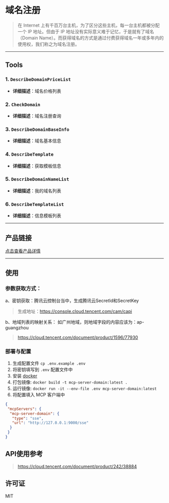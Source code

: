 # 域名注册
> 在 Internet 上有千百万台主机，为了区分这些主机，每一台主机都被分配一个 IP 地址。但由于 IP 地址没有实际意义难于记忆，于是就有了域名（Domain Name）。而获得域名的方式是通过付费获得域名一年或多年内的使用权，我们称之为域名注册。

---

## Tools

### 1. `DescribeDomainPriceList`
- **详细描述**：域名价格列表

### 2. `CheckDomain`
- **详细描述**：域名注册查询

### 3. `DescribeDomainBaseInfo`
- **详细描述**：域名基本信息

### 4. `DescribeTemplate`
- **详细描述**：获取模板信息

### 5. `DescribeDomainNameList`
- **详细描述**：我的域名列表

### 6. `DescribeTemplateList`
- **详细描述**：信息模板列表

---

## 产品链接
[点击查看产品详情](https://cloud.tencent.com/product/domain)

---

## 使用


### 参数获取方式：

a、密钥获取：腾讯云控制台当中，生成腾讯云SecretId和SecretKey
> 生成地址：https://console.cloud.tencent.com/cam/capi

b、地域列表的映射关系：
如广州地域，则地域字段的内容应该为：ap-guangzhou
> https://cloud.tencent.com/document/product/1596/77930


### 部署与配置
1. 生成配置文件
   `cp .env.example .env`
2. 将密钥填写到 `.env` 配置文件中
3. 安装 [docker](https://www.docker.com/)
4. 打包镜像: `docker build -t mcp-server-domain:latest .`
5. 运行镜像: `docker run -it --env-file .env mcp-server-domain:latest`
6. 将配置填入 MCP 客户端中
```json
{
 "mcpServers": {
  "mcp-server-domain": {
   "type": "sse",
   "url": "http://127.0.0.1:9000/sse"
  }
 }
}
```


## API使用参考

>https://cloud.tencent.com/document/product/242/38884



## 许可证

MIT
